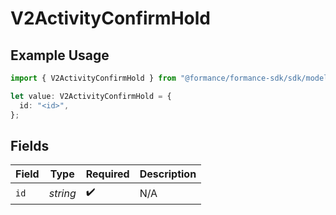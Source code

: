 # V2ActivityConfirmHold

## Example Usage

```typescript
import { V2ActivityConfirmHold } from "@formance/formance-sdk/sdk/models/shared";

let value: V2ActivityConfirmHold = {
  id: "<id>",
};
```

## Fields

| Field              | Type               | Required           | Description        |
| ------------------ | ------------------ | ------------------ | ------------------ |
| `id`               | *string*           | :heavy_check_mark: | N/A                |